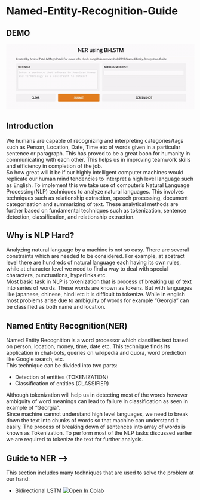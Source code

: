 # Named-Entity-Recognition-Guide

## DEMO
![demo_gif](https://github.com/anshulp2912/Named-Entity-Recognition-Guide/blob/master/media/NER-Sample-UI.gif)

## Introduction
We humans are capable of recognizing and interpreting categories/tags such as Person, Location, Date, Time etc of words given in a particular sentence or paragraph. This has proved to be  a great boon for humanity in communicating with each other. This helps us in improving teamwork skills and efficiency in completion of the job. <br>
So how great will it be if our highly intelligent computer machines would replicate our human mind tendencies to interpret a high level language such as English. To implement this we take use of computer’s Natural Language Processing(NLP) techniques to analyze natural languages. This involves techniques such as relationship extraction, speech processing, document categorization  and summarizing of text. These analytical methods are further based on fundamental techniques such as tokenization, sentence detection, classification, and relationship extraction. 

## Why is NLP Hard?
Analyzing natural language by a machine is not so easy. There are several constraints which are needed to be considered. For example, at abstract level there are hundreds of natural language each having its own rules, while at character level we need to find a way to deal with special characters, punctuations, hyperlinks etc. <br>
Most basic task in NLP is tokenization  that is process of breaking up of text into series of words. These words are known as tokens. But with languages like japanese, chinese, hindi etc it is difficult to tokenize. While in english most problems arise due to ambiguity of words for example “Georgia” can be classified as both name and location.

## Named Entity Recognition(NER)
Named Entity Recognition is a word processor which classifies text based on person, location, money, time, date etc. This technique finds its application in chat-bots, queries on wikipedia and quora, word prediction like Google search, etc. <br>
This technique can be divided into two parts: 
- Detection of entities (TOKENIZATION) 
- Classification of entities (CLASSIFIER)

Although tokenization will help us in detecting most of the words however ambiguity of word meanings can lead to failure in classification as seen in example of “Georgia”. <br>
Since machine cannot understand high level languages, we need to break down the text into chunks of words so that machine can understand it easily. The process of breaking down of sentences into array of words is known as Tokenization. To perform most of the NLP tasks discussed earlier we are required to tokenize the text for further analysis.

## Guide to NER -->
This section includes many techniques that are used to solve the problem at our hand:
- Bidirectional LSTM [![Open In Colab](https://colab.research.google.com/assets/colab-badge.svg)](https://colab.research.google.com/github/anshulp2912/Named-Entity-Recognition-Guide/blob/master/source/NER_BiLSTM.ipynb)
